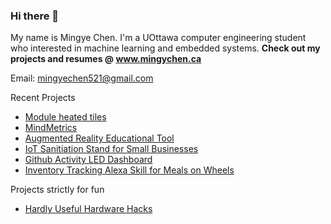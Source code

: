 ### Hi there 👋

My name is Mingye Chen. I'm a UOttawa computer engineering student who interested in machine learning and embedded systems. 
**Check out my projects and resumes @ www.mingychen.ca**

Email: mingyechen521@gmail.com

Recent Projects
- [Module heated tiles](https://github.com/modular-heated-tiles)
- [MindMetrics](https://github.com/UO-Bionics-MindMetrics)
- [Augmented Reality Educational Tool](https://github.com/mingyeeee/RUhacks2021)
- [IoT Sanitiation Stand for Small Businesses](https://github.com/Mershab99/uOttaHack4)
- [Github Activity LED Dashboard](https://github.com/mingyeeee/GithubActivityLedDashboard)
- [Inventory Tracking Alexa Skill for Meals on Wheels](https://github.com/mingyeeee/ToryTrackerAlexa)

Projects strictly for fun 
- [Hardly Useful Hardware Hacks](https://github.com/mingyeeee/hardly-useful-hardware-hacks)
